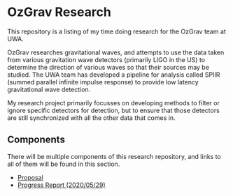 # OzGrav Research

This repository is a listing of my time doing research for the OzGrav team at UWA.

OzGrav researches gravitational waves, and attempts to use the data taken from various gravitation wave detectors (primarily LIGO in the US) to determine the direction of various waves so that their sources may be studied. The UWA team has developed a pipeline for analysis called SPIIR (summed parallel infinite impulse response) to provide low latency gravitational wave detection.

My research project primarily focusses on developing methods to filter or ignore specific detectors for detection, but to ensure that those detectors are still synchronized with all the other data that comes in.

## Components

There will be multiple components of this research repository, and links to all of them will be found in this section.

- [Proposal](https://tommoa.github.io/ozgrav-research/proposal.pdf)
- [Progress Report (2020/05/29)](https://tommoa.github.io/ozgrav-research/progress-2020-05-29.pdf)
